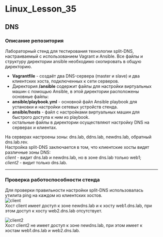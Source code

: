 # Linux_Lesson_35
## DNS
### Описание репозитория

Лабораторный стенд для тестирования технологии split-DNS, настраиваемый с использованием Vagrant и Ansible. Все файлы и структуру директории ansible необходимо скопировать в общую директорию.

- **Vagrantfile** - создаёт два DNS-сервера (master и slave) и два клиентских хоста, подключенных к сети серверов.  
- Директория **/ansible** содержит файлы для настройки виртуальных машин с помощью Ansible, в этой директории расположены основные файлы:  
- **ansible/playbook.yml** - основной файл Ansible playbook для установки и настройки сетевых устройств стенда.  
- **ansible/hosts** - файл с настройками виртуальных машин для быстрого доступа к ним из playbook.  
- остальные файлы в директории осуществляют настройку DNS на серверах и клиентах.


На серверах настроены зоны: dns.lab, ddns.lab, newdns.lab, обратный dns.lab.rev.  
Настройка split-DNS заключается в том, что клиентские хосты видят различные зоны DNS:  
*client* - видит dns.lab и newdns.lab, но в зоне dns.lab только web1;  
*client2* - видит только dns.lab.

---

 ### Проверка работоспособности стенда

Для проверки правильности настройки split-DNS использовалась утилита ping на каждом из клиентских хостов.  
![client](https://github.com/darknetworm/Linux_Lesson_35/assets/82410807/d4383a59-38ba-474e-bae5-ee9b616dc7b5)  
Хост client имеет доступ к зоне newdns.lab и к хосту web1.dns.lab, при этом доступ к хосту web2.dns.lab отсутствует.

![client2](https://github.com/darknetworm/Linux_Lesson_35/assets/82410807/20356c40-8c9f-47f0-9106-4cc4642e0498)  
Хост client2 не имеет доступ к зоне newdns.lab, при этом имеет к хостам web1.dns.lab и web2.dns.lab.
